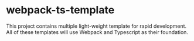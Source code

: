 # webpack-ts-template

This project contains multiple light-weight template for rapid development. All of these templates will use Webpack and Typescript as their foundation.
